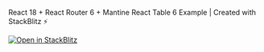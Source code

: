 React 18 + React Router 6 + Mantine React Table 6 Example | Created with StackBlitz ⚡️

[![Open in StackBlitz](https://developer.stackblitz.com/img/open_in_stackblitz.svg)](https://stackblitz.com/github/kawanuaid/react-rr-mrt)
